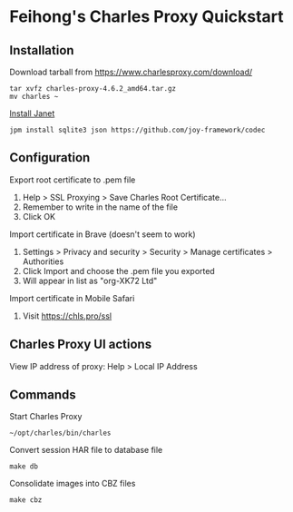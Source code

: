 # Feihong's Charles Proxy Quickstart

## Installation

Download tarball from https://www.charlesproxy.com/download/

    tar xvfz charles-proxy-4.6.2_amd64.tar.gz
    mv charles ~

[Install Janet](https://github.com/feihong/janet-quickstart#installation)

    jpm install sqlite3 json https://github.com/joy-framework/codec

## Configuration

Export root certificate to .pem file

1. Help > SSL Proxying > Save Charles Root Certificate...
1. Remember to write in the name of the file
1. Click OK

Import certificate in Brave (doesn't seem to work)

1. Settings > Privacy and security > Security > Manage certificates > Authorities
1. Click Import and choose the .pem file you exported
1. Will appear in list as "org-XK72 Ltd"

Import certificate in Mobile Safari

1. Visit https://chls.pro/ssl

## Charles Proxy UI actions

View IP address of proxy: Help > Local IP Address

## Commands

Start Charles Proxy

    ~/opt/charles/bin/charles

Convert session HAR file to database file

    make db

Consolidate images into CBZ files

    make cbz
